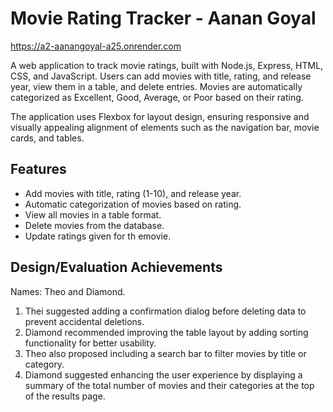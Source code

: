 # Movie Rating Tracker - Aanan Goyal

https://a2-aanangoyal-a25.onrender.com

A web application to track movie ratings, built with Node.js, Express, HTML, CSS, and JavaScript. Users can add movies with title, rating, and release year, view them in a table, and delete entries. Movies are automatically categorized as Excellent, Good, Average, or Poor based on their rating.

The application uses Flexbox for layout design, ensuring responsive and visually appealing alignment of elements such as the navigation bar, movie cards, and tables.

## Features

- Add movies with title, rating (1-10), and release year.
- Automatic categorization of movies based on rating.
- View all movies in a table format.
- Delete movies from the database.
- Update ratings given for th emovie.


## Design/Evaluation Achievements
Names: Theo and Diamond.
1. Thei suggested adding a confirmation dialog before deleting data to prevent accidental deletions. 
2. Diamond recommended improving the table layout by adding sorting functionality for better usability.
3. Theo also proposed including a search bar to filter movies by title or category. 
4. Diamond suggested enhancing the user experience by displaying a summary of the total number of movies and their categories at the top of the results page.